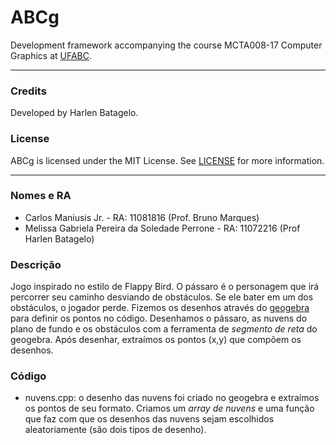 ABCg
======

Development framework accompanying the course MCTA008-17 Computer Graphics at [UFABC](https://www.ufabc.edu.br/).

----

### Credits

Developed by Harlen Batagelo.

### License

ABCg is licensed under the MIT License. See [LICENSE](https://github.com/hbatagelo/abcg/blob/main/LICENSE) for more information.

----

### Nomes e RA
* Carlos Maniusis Jr. - RA: 11081816 (Prof. Bruno Marques)
* Melissa Gabriela Pereira da Soledade Perrone - RA: 11072216 (Prof Harlen Batagelo)

### Descrição

Jogo inspirado no estilo de Flappy Bird. O pássaro é o personagem que irá percorrer seu caminho desviando de obstáculos. Se ele bater em um dos obstáculos, o jogador perde.
Fizemos os desenhos através do [geogebra](https://www.geogebra.org/calculator) para definir os pontos no código. Desenhamos o pássaro, as nuvens do plano de fundo e os obstáculos com a ferramenta de *segmento de reta* do geogebra. Após desenhar, extraímos os pontos (x,y) que compõem os desenhos. 

### Código

* nuvens.cpp: o desenho das nuvens foi criado no geogebra e extraímos os pontos de seu formato. Criamos um *array de nuvens* e uma função que faz com que os desenhos das nuvens sejam escolhidos aleatoriamente (são dois tipos de desenho).
